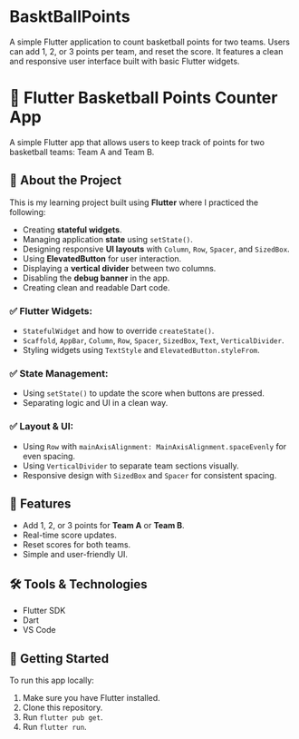 # BasktBallPoints
A simple Flutter application to count basketball points for two teams. Users can add 1, 2, or 3 points per team, and reset the score. It features a clean and responsive user interface built with basic Flutter widgets.


# 🏀 Flutter Basketball Points Counter App

A simple Flutter app that allows users to keep track of points for two basketball teams: Team A and Team B.

## 📱 About the Project

This is my learning project built using **Flutter** where I practiced the following:

- Creating **stateful widgets**.
- Managing application **state** using `setState()`.
- Designing responsive **UI layouts** with `Column`, `Row`, `Spacer`, and `SizedBox`.
- Using **ElevatedButton** for user interaction.
- Displaying a **vertical divider** between two columns.
- Disabling the **debug banner** in the app.
- Creating clean and readable Dart code.

### ✅ Flutter Widgets:
- `StatefulWidget` and how to override `createState()`.
- `Scaffold`, `AppBar`, `Column`, `Row`, `Spacer`, `SizedBox`, `Text`, `VerticalDivider`.
- Styling widgets using `TextStyle` and `ElevatedButton.styleFrom`.

### ✅ State Management:
- Using `setState()` to update the score when buttons are pressed.
- Separating logic and UI in a clean way.

### ✅ Layout & UI:
- Using `Row` with `mainAxisAlignment: MainAxisAlignment.spaceEvenly` for even spacing.
- Using `VerticalDivider` to separate team sections visually.
- Responsive design with `SizedBox` and `Spacer` for consistent spacing.

## 🔄 Features

- Add 1, 2, or 3 points for **Team A** or **Team B**.
- Real-time score updates.
- Reset scores for both teams.
- Simple and user-friendly UI.

## 🛠️ Tools & Technologies

- Flutter SDK
- Dart
-  VS Code

## 🚀 Getting Started

To run this app locally:

1. Make sure you have Flutter installed.
2. Clone this repository.
3. Run `flutter pub get`.
4. Run `flutter run`.


